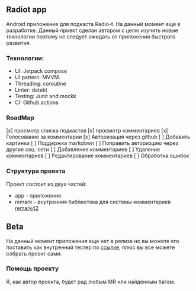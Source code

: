 ## Radiot app

Android приложение для подкаста Radio-t. На данный момент еще в разработке. Данный проект сделан автором с целю изучить новые технологии поэтому не следует ожидать от приложения быстрого развития.

### Технологии:

- UI: Jetpack compose
- UI pattern: MVVM.
- Threading: coroutine
- Linter: detekt
- Testing: Junit and mockk
- CI: Github actions

### RoadMap

[x] просмотр списка подкастов
[x] просмотр комментариев
[x] Голосование за комментарии
[x] Авторизация через github
[ ] Добавить картинки
[ ] Поддержка markdown
[ ] Поправить авторизцию через другие соц. сети
[ ] Добавление комментариев
[ ] Удаление комментариев
[ ] Редактирование комментариев
[ ] Обработка ошибок

### Структура проекта

Проект состоит из двух частей:

- app - приложение
- remark - внутренняя библиотека для системы комментариев [remark42](https://github.com/umputun/remark42)

## Beta

На данный момент приложения еще нет в релизе но вы можете его поставить как внутренний тестер
по [ссылке](https://play.google.com/apps/internaltest/4700474952294733221), плюс вы все можете
собрать проект сами.

### Помощь проекту

Я, как автор проекта, будет рад любым MR или найденным багам.